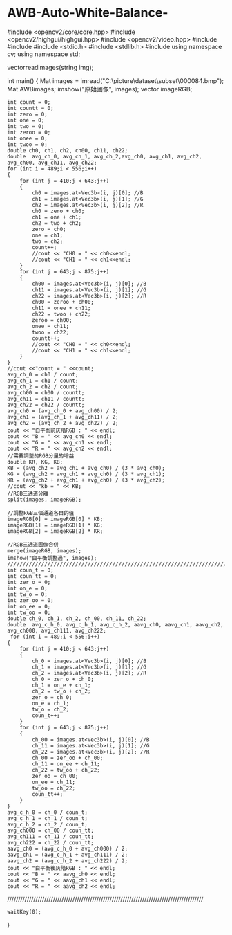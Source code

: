 # AWB-Auto-White-Balance-
#include <opencv2/core/core.hpp>
#include <opencv2/highgui/highgui.hpp>
#include <opencv2/video.hpp>
#include <fstream>
#include <iostream>
#include <stdio.h>
#include <stdlib.h>
#include <ctime>
using namespace cv;
using namespace std;

vector<Mat>readimages(string img);

int main() {
	Mat images = imread("C:\\picture\\dataset\\subset\\000084.bmp");
	Mat AWBimages;
	imshow("原始圖像", images);
	vector<Mat> imageRGB;

	int count = 0;
	int countt = 0;
	int zero = 0;
	int one = 0;
	int two = 0;
	int zeroo = 0;
	int onee = 0;
	int twoo = 0;
	double ch0, ch1, ch2, ch00, ch11, ch22;
	double  avg_ch_0, avg_ch_1, avg_ch_2,avg_ch0, avg_ch1, avg_ch2, avg_ch00, avg_ch11, avg_ch22;
	for (int i = 489;i < 556;i++) 
	{
		for (int j = 410;j < 643;j++)
		{	
			ch0 = images.at<Vec3b>(i, j)[0]; //B
			ch1 = images.at<Vec3b>(i, j)[1]; //G
			ch2 = images.at<Vec3b>(i, j)[2]; //R
			ch0 = zero + ch0;
			ch1 = one + ch1;
			ch2 = two + ch2;
			zero = ch0;
			one = ch1;
			two = ch2;
			count++;
			//cout << "CH0 = " << ch0<<endl;
			//cout << "CH1 = " << ch1<<endl;
		}
		for (int j = 643;j < 875;j++)
		{
			ch00 = images.at<Vec3b>(i, j)[0]; //B
			ch11 = images.at<Vec3b>(i, j)[1]; //G
			ch22 = images.at<Vec3b>(i, j)[2]; //R
			ch00 = zeroo + ch00;
			ch11 = onee + ch11;
			ch22 = twoo + ch22;
			zeroo = ch00;
			onee = ch11;
			twoo = ch22;
			countt++;
			//cout << "CH0 = " << ch0<<endl;
			//cout << "CH1 = " << ch1<<endl;
		}
	}
	//cout <<"count = " <<count;
	avg_ch_0 = ch0 / count;
	avg_ch_1 = ch1 / count;
	avg_ch_2 = ch2 / count;
	avg_ch00 = ch00 / countt;
	avg_ch11 = ch11 / countt;
	avg_ch22 = ch22 / countt;
	avg_ch0 = (avg_ch_0 + avg_ch00) / 2;
	avg_ch1 = (avg_ch_1 + avg_ch11) / 2;
	avg_ch2 = (avg_ch_2 + avg_ch22) / 2;
	cout << "白平衡前灰階RGB : " << endl;
	cout << "B = " << avg_ch0 << endl;
	cout << "G = " << avg_ch1 << endl;
	cout << "R = " << avg_ch2 << endl;
	//需要調整的RGB分量的增益
	double KR, KG, KB;
	KB = (avg_ch2 + avg_ch1 + avg_ch0) / (3 * avg_ch0);
	KG = (avg_ch2 + avg_ch1 + avg_ch0) / (3 * avg_ch1);
	KR = (avg_ch2 + avg_ch1 + avg_ch0) / (3 * avg_ch2);
	//cout << "kb = " << KB;
	//RGB三通道分離
	split(images, imageRGB);
 
	//調整RGB三個通道各自的值
	imageRGB[0] = imageRGB[0] * KB;
	imageRGB[1] = imageRGB[1] * KG;
	imageRGB[2] = imageRGB[2] * KR;

	//RGB三通道圖像合併
	merge(imageRGB, images);
	imshow("白平衡調整過", images);
	//////////////////////////////////////////////////////////////////////////////////////
	int coun_t = 0;
	int coun_tt = 0;
	int zer_o = 0;
	int on_e = 0;
	int tw_o = 0;
	int zer_oo = 0;
	int on_ee = 0;
	int tw_oo = 0;
	double ch_0, ch_1, ch_2, ch_00, ch_11, ch_22;
	double  avg_c_h_0, avg_c_h_1, avg_c_h_2, aavg_ch0, aavg_ch1, aavg_ch2, avg_ch000, avg_ch111, avg_ch222;
	 for (int i = 489;i < 556;i++) 
	{
		for (int j = 410;j < 643;j++)
		{
			ch_0 = images.at<Vec3b>(i, j)[0]; //B
			ch_1 = images.at<Vec3b>(i, j)[1]; //G
			ch_2 = images.at<Vec3b>(i, j)[2]; //R
			ch_0 = zer_o + ch_0;
			ch_1 = on_e + ch_1;
			ch_2 = tw_o + ch_2;
			zer_o = ch_0;
			on_e = ch_1;
			tw_o = ch_2;
			coun_t++;
		}
		for (int j = 643;j < 875;j++)
		{
			ch_00 = images.at<Vec3b>(i, j)[0]; //B
			ch_11 = images.at<Vec3b>(i, j)[1]; //G
			ch_22 = images.at<Vec3b>(i, j)[2]; //R
			ch_00 = zer_oo + ch_00;
			ch_11 = on_ee + ch_11;
			ch_22 = tw_oo + ch_22;
			zer_oo = ch_00;
			on_ee = ch_11;
			tw_oo = ch_22;
			coun_tt++;
		}
	}
	avg_c_h_0 = ch_0 / coun_t;
	avg_c_h_1 = ch_1 / coun_t;
	avg_c_h_2 = ch_2 / coun_t;
	avg_ch000 = ch_00 / coun_tt;
	avg_ch111 = ch_11 / coun_tt;
	avg_ch222 = ch_22 / coun_tt;
	aavg_ch0 = (avg_c_h_0 + avg_ch000) / 2;
	aavg_ch1 = (avg_c_h_1 + avg_ch111) / 2;
	aavg_ch2 = (avg_c_h_2 + avg_ch222) / 2;
	cout << "白平衡後灰階RGB : " << endl;
	cout << "B = " << aavg_ch0 << endl;
	cout << "G = " << aavg_ch1 << endl;
	cout << "R = " << aavg_ch2 << endl;
//////////////////////////////////////////////////////////////////////////////////////////


	waitKey(0);
}


